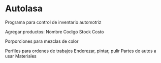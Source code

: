 Autolasa
========

Programa para control de inventario automotriz

  Agregar productos:
    Nombre
    Codigo
    Stock
    Costo

  Porporciones para mezclas de color
  
  Perfiles para ordenes de trabajos
    Enderezar, pintar, pulir
    Partes de autos a usar
    Materiales
  


